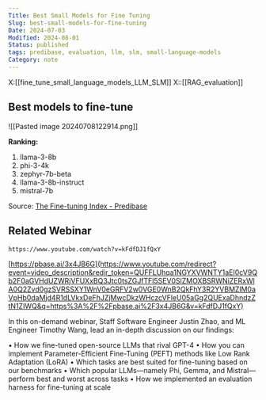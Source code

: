 ```yaml
---
Title: Best Small Models for Fine Tuning
Slug: best-small-models-for-fine-tuning
Date: 2024-07-03
Modified: 2024-08-01
Status: published
tags: predibase, evaluation, llm, slm, small-language-models
Category: note
---
```

X:[[fine_tune_small_language_models_LLM_SLM]]
X::[[RAG_evaluation]]

## Best models to fine-tune

![[Pasted image 20240708122914.png]]

**Ranking:**
1. llama-3-8b
2. phi-3-4k
3. zephyr-7b-beta
4. llama-3-8b-instruct
5. mistral-7b

Source: [The Fine-tuning Index - Predibase](https://predibase.com/fine-tuning-index)

## Related Webinar

```vid
https://www.youtube.com/watch?v=kFdfDJ1fQxY
```

[https://pbase.ai/3x4JB6G](https://www.youtube.com/redirect?event=video_description&redir_token=QUFFLUhqa1NGYXVWNTY1aEI0cV9Qb2F0aGVHdUZWRjVFUXxBQ3Jtc0tsZGJfTFl5SEV0SlZMOXBSRWNiZERxWlA0Q2Zvd0gzSVRSSXY1WnV0eGRFV2w0VGE0WnB2QkFhY3R2YVBMZlM0aVpHb0daMjd4R1dLVkxDeFhJZjMwcDkzWHczcVFleU05aGg2QUExaDhndzZtN1ZIWQ&q=https%3A%2F%2Fpbase.ai%2F3x4JB6G&v=kFdfDJ1fQxY)

In this on-demand webinar, Staff Software Engineer Justin Zhao, and ML Engineer Timothy Wang, lead an in-depth discussion on our findings:

• How we fine-tuned open-source LLMs that rival GPT-4
• How you can implement Parameter-Efficient Fine-Tuning (PEFT) methods like Low Rank Adaptation (LoRA)
• Which tasks are best suited for fine-tuning based on our benchmarks
• Which popular LLMs—namely Phi, Gemma, and Mistral—perform best and worst across tasks
• How we implemented an evaluation harness for fine-tuning at scale
